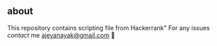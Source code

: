 ## about

This repository contains scripting file from Hackerrank"
For any issues *contact* me
ajeyanayak@gmail.com
:star2:
